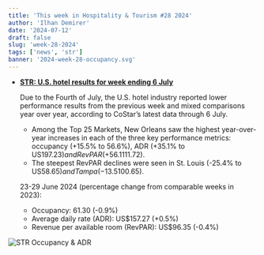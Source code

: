 ```yaml
---
title: 'This week in Hospitality & Tourism #28 2024'
author: 'Ilhan Demirer'
date: '2024-07-12'
draft: false
slug: 'week-28-2024'
tags: ['news', 'str']
banner: '2024-week-28-occupancy.svg'
---
```


- **[STR: U.S. hotel results for week ending 6 July](https://str.com/press-release/us-hotel-results-week-ending-6-july)**

  Due to the Fourth of July, the U.S. hotel industry reported lower performance results from the previous week and mixed comparisons year over year, according to CoStar’s latest data through 6 July.

  - Among the Top 25 Markets, New Orleans saw the highest year-over-year increases in each of the three key performance metrics: occupancy (+15.5% to 56.6%), ADR (+35.1% to US$197.23) and RevPAR (+56.1% to US$111.72).
  - The steepest RevPAR declines were seen in St. Louis (-25.4% to US$58.65) and Tampa (-13.5% to US$100.65).

  23-29 June 2024 (percentage change from comparable weeks in 2023):

  - Occupancy: 61.30 (-0.9%)
  - Average daily rate (ADR): US$157.27 (+0.5%)
  - Revenue per available room (RevPAR): US$96.35 (-0.4%)

![STR Occupancy & ADR](/images/blogimages/2024-week-28-occupancy.svg)
